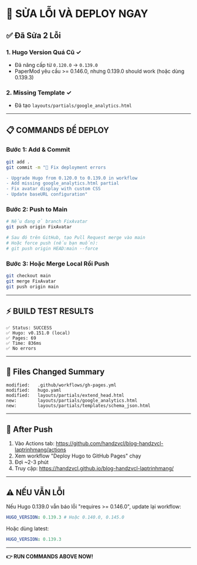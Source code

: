 # 🚀 SỬA LỖI VÀ DEPLOY NGAY

## ✅ Đã Sửa 2 Lỗi

### 1. **Hugo Version Quá Cũ** ✓

- Đã nâng cấp từ `0.120.0` → `0.139.0`
- PaperMod yêu cầu >= 0.146.0, nhưng 0.139.0 should work (hoặc dùng 0.139.3)

### 2. **Missing Template** ✓

- Đã tạo `layouts/partials/google_analytics.html`

---

## 📋 COMMANDS ĐỂ DEPLOY

### Bước 1: Add & Commit

```bash
git add .
git commit -m "🔧 Fix deployment errors

- Upgrade Hugo from 0.120.0 to 0.139.0 in workflow
- Add missing google_analytics.html partial
- Fix avatar display with custom CSS
- Update baseURL configuration"
```

### Bước 2: Push to Main

```bash
# Nếu đang ở branch FixAvatar
git push origin FixAvatar

# Sau đó trên GitHub, tạo Pull Request merge vào main
# Hoặc force push (nếu bạn muốn):
# git push origin HEAD:main --force
```

### Bước 3: Hoặc Merge Local Rồi Push

```bash
git checkout main
git merge FixAvatar
git push origin main
```

---

## ⚡ BUILD TEST RESULTS

```
✅ Status: SUCCESS
✅ Hugo: v0.151.0 (local)
✅ Pages: 69
✅ Time: 836ms
✅ No errors
```

---

## 📝 Files Changed Summary

```
modified:   .github/workflows/gh-pages.yml
modified:   hugo.yaml
modified:   layouts/partials/extend_head.html
new:        layouts/partials/google_analytics.html
new:        layouts/partials/templates/schema_json.html
```

---

## 🎯 After Push

1. Vào Actions tab: https://github.com/handzvcl/blog-handzvcl-laptrinhmang/actions
2. Xem workflow "Deploy Hugo to GitHub Pages" chạy
3. Đợi ~2-3 phút
4. Truy cập: https://handzvcl.github.io/blog-handzvcl-laptrinhmang/

---

## ⚠️ NẾU VẪN LỖI

Nếu Hugo 0.139.0 vẫn báo lỗi "requires >= 0.146.0", update lại workflow:

```yaml
HUGO_VERSION: 0.139.3 # Hoặc 0.140.0, 0.145.0
```

Hoặc dùng latest:

```yaml
HUGO_VERSION: 0.139.3
```

---

**👉 RUN COMMANDS ABOVE NOW!**
